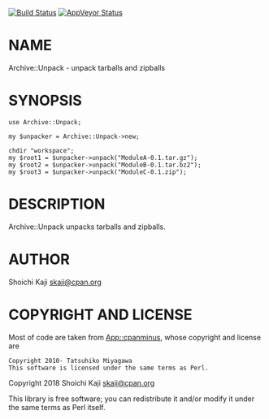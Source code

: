 [![Build Status](https://travis-ci.org/skaji/Archive-Unpack.svg?branch=master)](https://travis-ci.org/skaji/Archive-Unpack)
[![AppVeyor Status](https://ci.appveyor.com/api/projects/status/github/skaji/Archive-Unpack?branch=master&svg=true)](https://ci.appveyor.com/project/skaji/Archive-Unpack)

# NAME

Archive::Unpack - unpack tarballs and zipballs

# SYNOPSIS

    use Archive::Unpack;

    my $unpacker = Archive::Unpack->new;

    chdir "workspace";
    my $root1 = $unpacker->unpack("ModuleA-0.1.tar.gz");
    my $root2 = $unpacker->unpack("ModuleB-0.1.tar.bz2");
    my $root3 = $unpacker->unpack("ModuleC-0.1.zip");

# DESCRIPTION

Archive::Unpack unpacks tarballs and zipballs.

# AUTHOR

Shoichi Kaji <skaji@cpan.org>

# COPYRIGHT AND LICENSE

Most of code are taken from [App::cpanminus](https://metacpan.org/pod/App::cpanminus), whose copyright and license are

    Copyright 2010- Tatsuhiko Miyagawa
    This software is licensed under the same terms as Perl.

Copyright 2018 Shoichi Kaji <skaji@cpan.org>

This library is free software; you can redistribute it and/or modify
it under the same terms as Perl itself.

